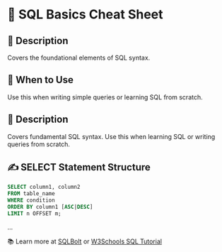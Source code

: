 # 🧠 SQL Basics Cheat Sheet
## 📌 Description
Covers the foundational elements of SQL syntax.

## 🚀 When to Use
Use this when writing simple queries or learning SQL from scratch.



## 📌 Description
Covers fundamental SQL syntax. Use this when learning SQL or writing queries from scratch.

## ✍️ SELECT Statement Structure
```sql
SELECT column1, column2
FROM table_name
WHERE condition
ORDER BY column1 [ASC|DESC]
LIMIT n OFFSET m;
```

...

📚 Learn more at [SQLBolt](https://sqlbolt.com) or [W3Schools SQL Tutorial](https://www.w3schools.com/sql/)